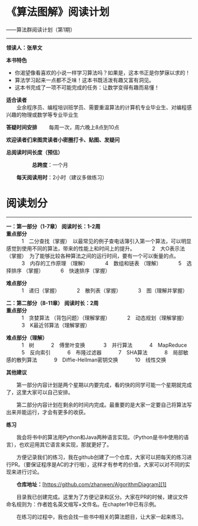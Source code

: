 

# 《算法图解》阅读计划
——算法群阅读计划（第1期） 


----------


**领读人：张旱文**

**本书特色**　　

 - 你渴望像看喜欢的小说一样学习算法吗？如果是，这本书正是你梦寐以求的！
 - 算法学习起来一点都不乏味！这本书既活泼有趣又富有洞见。
 - 这本书完成了一项不可能完成的任务：让数学变得有趣而易懂！　　
 　　

**适合读者**  
　　业余程序员、编程培训班学员、需要重温算法的计算机专业毕业生、对编程感兴趣的物理或数学等专业毕业生

**答疑时间安排**
　　每周一次，周六晚上8点到10点

**欢迎读者们来图灵读者小密圈打卡、贴图、发疑问**

**总阅读时间长度（预估）**  

　　　　　**总跨度**：一个月  
	 
　　**每天阅读用时**：2小时（建议多做练习）

# 阅读划分


----------


**一：第一部分（1-7章）**
**阅读时长：1-2周**  
**重点部分**  
　　　1　二分查找（掌握）　以最常见的例子查电话簿引入第一个算法，可以明显感觉到使用不同的算法，带来的性能上和时间上的提升。
　　　2　大O表示法（掌握）　为了能够比较各种算法之间的运行时间，要有一个可以衡量的点。
　　　3　内存的工作原理 （理解）
　　　4　数组和链表 （理解）
　　　5　选择排序 （掌握）
　　　6　快速排序（掌握）

**难点部分**  
　　　1　递归（掌握）
　　　2　散列表（掌握）
　　　3　图（理解并掌握）  

**二：第二部分（8-11章）**
**阅读时长：2周**  
**重点部分**  
　　　1　贪婪算法 （背包问题）（理解掌握）
　　　2　动态规划（理解掌握）
　　　3　K最近邻算法（理解掌握）

**难点部分（理解）**  
　　　1　树
　　　2　傅里叶变换 
　　　3　并行算法
　　　4　MapReduce
　　　5　反向索引
　　　6　布隆过滤器
　　　7　SHA算法
　　　8　局部敏感的散列算法
　　　9　Diffie-Hellman密钥交换
　　　10　线性交换
  
**其他建议**    

　　第一部分内容计划是两个星期以内要完成，看的快的同学可能一个星期就完成了，这里大家可以自己安排。  
  
　　第二部分内容计划在剩余的时间内完成。最重要的是大家一定要自己将算法写出来并能运行，才会有更多的收获。
  
  
**练习**  

　　我会将书中的算法用Python和Java两种语言实现。（Python是书中使用的语言），也欢迎用其它语言来实现，那就更好了。　　  
  
　　方便记录我们的练习，我在github创建了一个仓库，大家可以把每天的练习进行PR。（要保证程序是AC的才行哦），这样才有参考的价值，大家可以对不同的实现来进行讨论。  
  
　　**仓库地址：**[https://github.com/zhanwen/AlgorithmDiagram][1]  
  
　　目录我已创建完成。这里为了方便记录和区分。大家在PR的时候，建议文件命名规则为：作者姓名英文缩写+文件名。在chapter1中已有示例。   
  
　　在练习的过程中，我也会找一些书中相关的算法题目，让大家一起来练习。

  [1]: https://github.com/zhanwen/AlgorithmDiagram
